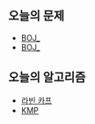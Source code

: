 ## 오늘의 문제
* [BOJ_](../Problems/hash/BOJ_.md)
* [BOJ_](../Problems/hahs/BOJ_.md)

## 오늘의 알고리즘
* [라빈 카프](../algorithm/rabin-karp.md)
* [KMP](../algorithm/kmp.md)
